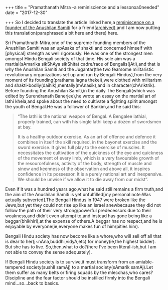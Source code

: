 +++
title = "Pramathanath Mitra -a reminiscience and a lessonxa0needed"
date = "2017-12-30"

+++
So I decided to translate the article linked here,a [reminiscence on a
founder of the Anushilan
Samiti](https://www.facebook.com/photo.php?fbid=10213362278124748&set=a.2758188727213.130215.1632611047&type=3)
for a
friend\[[archived](http://web.archive.org/web/20171230165401/https://www.facebook.com/photo.php?fbid=10213362278124748&set=a.2758188727213.130215.1632611047&type=3)),and
I am now putting this translation(paraphrased a bit here and there)
here.

Sri Pramathnath Mitra,one of the supreme founding members of the
Anushilan Samiti was an upAsaka of shakti and concerned himself with
\[physical\] strength as well rigorously. He was one of the strongest
men amongst Hindu Bengali society of that time. His sole aim was a
martial(sAmarika sikShAya sikShita) cadre/race of Bengalis(jAti),and
that is why the Anushilan Samiti and the Jugantar(the two fearsome
militaristic revolutionary organizations set up and run by Bengali
Hindus),from the very moment of its founding(prathama lagna thekei),were
clothed with militarism and shakti-bodliy(daihik),mentally(mAnasik),and
in character(chAriktrik). Before founding the Anushilan Samiti,in the
daily The Bengali(which was edited by Surendranath Banerjee),he wrote an
essay on the martial art of lathi khela,and spoke about the need to
cultivate a fighting spirit amongst the youth of Bengal.He was a
follower of Bankim,and he said this:

> “The lathi is the national weapon of Bengal. A Bengalee lathial,
> properly trained, can with his single lathi keep a dozen of swordsmen
> at bay.
>
> It is a healthy outdoor exercise. As an art of offence and defence it
> combines in itself the skill required, in the bayonet exercise and the
> sword exercise. It gives full play to the exercise of muscles. It
> necessitates the cultivation of the quickness of the eye and quickness
> of the movement of every limb, which is a very favourable growth of
> the resourcefulness, activity of the body, strength of muscle and
> sinew and keenness of the observation and above all, it inspires
> confidence in its possessor. It is a purely national art and
> inexpensive. We should be unwise if we allow it to die away from our
> midst”.

Even if it was a hundred years ago,what he said still remains a firm
truth,and the aim of the Anushilan Samiti is yet unfulfilled\[my
personal note:Was actually subverted\].The Bengali Hindus in 1947 were
broken like the Jews,but yet they could not rise up like an Israel
anewbecause they did not follow the path of their very strong/powerful
predecessors due to their weakness,and didn’t even attempt to,and
instead has gone being like a beggar(bhikhiri),at the expense of
others.A beggar has no respect,and he is enjoyable by
everyone(ie,everyone makes fun of him/pities him).

Bengali Hindu society has now become like a whore,who will sell off all
that is dear to her(j\~nAna,buddhi,vidyA,etc) for money(ie,the highest
bidder). But she has to live. So,then,what to do?(here I’ve been
literal-ish,but I am not able to convey the sense adequately).

If Bengali Hindu society is to survive,it must transform from an
amiable-tempered society(sushIl samAj) to a martial society(sAmarik
samAj).Let them suffer as many belts or firing squads by the
mlecchas,who cares?Discipline and the fear factor should be instilled
firmly into the Bengali mind…so…back to basics.


